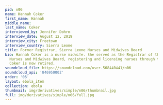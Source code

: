 ```yaml
---
pid: n06
name: Hannah Coker
first_name: Hannah
middle_name: 
last_name: Coker
interviewed_by: Jennifer Dohrn
interview_date: August 12, 2019
interview_city: Freetown
interview_country: Sierra Leone
title: Former Registrar, Sierra Leone Nurses and Midwives Board
bio: Hannah Coker is a nurse midwife. She served as the Registrar of the Sierra Leone
  Nurses and Midwives Board, registering and licensing nurses through the Ebola epidemic.
  Coker is now retired.
soundcloud_file: https://soundcloud.com/user-568440441/n06
soundcloud_api: '846950002'
order: '05'
layout: ebola_item
collection: ebola
thumbnail: img/derivatives/simple/n06/thumbnail.jpg
full: img/derivatives/simple/n06/full.jpg
---
```

